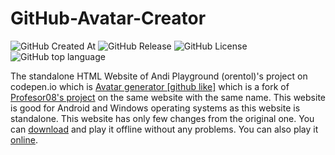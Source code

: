 # GitHub-Avatar-Creator

<img alt="GitHub Created At" src="https://img.shields.io/github/created-at/MYTAditya/GitHub-Avatar-Creator"> <img alt="GitHub Release" src="https://img.shields.io/github/v/release/MYTAditya/GitHub-Avatar-Creator?color=%23a9e43a"> <img alt="GitHub License" src="https://img.shields.io/github/license/MYTAditya/GitHub-Avatar-Creator?color=blue"> <img alt="GitHub top language" src="https://img.shields.io/badge/Language-HTML-Orange">

The standalone HTML Website of Andi Playground (orentol)'s project on codepen.io which is <a href="https://codepen.io/orentol/pen/bPxBNj" target="fork">Avatar generator [github like]</a> which is a fork of <a href="https://codepen.io/Profesor08/pen/zJXrBq" target="original">Profesor08's project</a> on the same website with the same name.
This website is good for Android and Windows operating systems as this website is standalone.
This website has only few changes from the original one.
You can <a href="https://github.com/MYTAditya/GitHub-Avatar-Creator/releases/tag/1st" target="DL">download</a> and play it offline without any problems.
You can also play it <a href="https://mytaditya.github.io/GitHub-Avatar-Creator/" target="on">online</a>.
